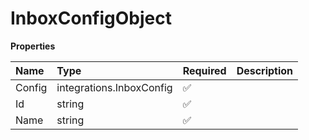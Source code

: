 # InboxConfigObject

**Properties**

| Name   | Type                     | Required | Description |
| :----- | :----------------------- | :------- | :---------- |
| Config | integrations.InboxConfig | ✅       |             |
| Id     | string                   | ✅       |             |
| Name   | string                   | ✅       |             |
